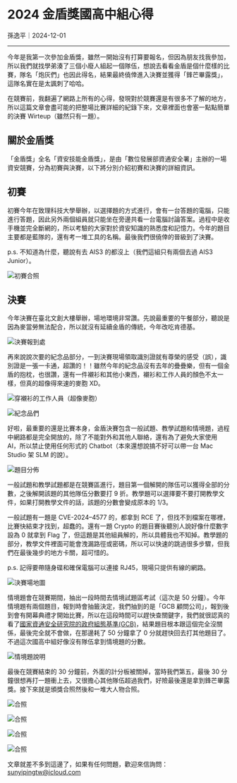 # 2024 金盾獎國高中組心得

孫逸平｜2024-12-01

---

今年是我第一次參加金盾獎，雖然一開始沒有打算要報名，但因為朋友找我參加，所以我們就找學弟湊了三個小廢人組起一個隊伍，想說去看看金盾是個什麼樣的比賽，隊名「炮灰們」也因此得名，結果最終僥倖進入決賽並獲得「鋒芒畢露獎」，這隊名實在是太諷刺了哈哈。

在競賽前，我翻遍了網路上所有的心得，發現對於競賽還是有很多不了解的地方，所以這篇文章會盡可能的把整場比賽詳細的紀錄下來，文章裡面也會塞一點點簡單的決賽 Wirteup（雖然只有一題）。

## 關於金盾獎

「金盾獎」全名「資安技能金盾獎」，是由「數位發展部資通安全署」主辦的一場資安競賽，分為初賽與決賽，以下將分別介紹初賽和決賽的詳細資訊。

## 初賽

初賽今年在致理科技大學舉辦，以選擇題的方式進行，會有一台答題的電腦，只能進行答題，因此另外兩個組員就只能坐在旁邊共看一台電腦討論答案。過程中是收手機並完全斷網的，所以考驗的大家對於資安知識的熟悉度和記憶力。今年的題目主要都是藍隊的，還有考一堆工具的名稱。最後我們很僥倖的晉級到了決賽。

p.s. 不知道為什麼，聽說有去 AIS3 的都沒上（我們這組只有兩個去過 AIS3 Junior）。

![初賽合照](posts/2024-csc-writeup/01.webp)

## 決賽

今年決賽在臺北文創大樓舉辦，場地環境非常讚。先說最重要的午餐部分，聽說是因為麥當勞無法配合，所以就沒有延續金盾的傳統，今年改吃肯德基。

![決賽報到處](posts/2024-csc-writeup/02.webp)

再來說說次要的紀念品部分，一到決賽現場領取識別證就有尊榮的感受（誤），識別證是一張一卡通，超讚的！！雖然今年的紀念品沒有去年的疊疊樂，但有一個金盾的抱枕，也很讚，還有一件襯衫和其他小東西，襯衫和工作人員的顏色不太一樣，但真的超像得來速的麥胞 XD。

![穿襯衫的工作人員（超像麥胞）](posts/2024-csc-writeup/03.webp)

![紀念品們](posts/2024-csc-writeup/04.webp)

好啦，最重要的還是比賽本身，金盾決賽包含一般試題、教學試題和情境題，過程中網路都是完全開放的，除了不能對外和其他人聯絡，還有為了避免大家使用 AI，所以禁止使用任何形式的 Chatbot（本來還想說搞不好可以帶一台 Mac Studio 架 SLM 的說）。

![題目分佈](posts/2024-csc-writeup/05.webp)

一般試題和教學試題都是在競賽區進行，題目第一個解開的隊伍可以獲得全部的分數，之後解開該題的其他隊伍分數要打 9 折。教學題可以選擇要不要打開教學文件，如果打開教學文件的話，該題的分數會變成原本的 1/3。

一般試題有一題是 CVE-2024–4577 的，都拿到 RCE 了，但找不到檔案在哪裡，比賽快結束才找到，超蠢的。還有一題 Crypto 的題目賽後聽別人說好像什麼數字設為 0 就拿到 Flag 了，但這題是其他組員解的，所以具體我也不知掉。教學題的部分，教學文件裡面可能會洩漏路徑或密碼，所以可以快速的跳過很多步驟，但我們在最後幾步的地方卡關，超可惜的。

p.s. 記得要帶隨身碟和確保電腦可以連接 RJ45，現場只提供有線的網路。

![決賽場地圖](posts/2024-csc-writeup/06.webp)

情境題會在競賽期間，抽出一段時間去情境試題區考試（這次是 50 分鐘）。今年情境題有兩個題目，報到時會抽籤決定，我們抽到的是「GCB 顧問公司」，報到後到會有開幕典禮才開始比賽，所以在這段時間可以趕快查關鍵字，我們就很認真的看了[國家資通安全研究院的政府組態基準(GCB)](https://www.nics.nat.gov.tw/core_business/cybersecurity_defense/GCB/)，結果題目根本跟這個完全沒關係，最後完全就不會做，在那邊耗了 50 分鐘拿了 0 分就趕快回去打其他題目了。不過這次國高中組好像沒有隊伍拿到情境題的分數。

![情境題說明](posts/2024-csc-writeup/07.webp)

最後在競賽結束的 30 分鐘前，外面的計分板被關掉，當時我們第五，最後 30 分鐘很想再打一題衝上去，又很擔心其他隊伍超過我們，好險最後還是拿到鋒芒畢露獎。接下來就是頒獎合照然後和一堆大人物合照。

![合照](posts/2024-csc-writeup/08.webp)

![合照](posts/2024-csc-writeup/09.webp)

![合照](posts/2024-csc-writeup/10.webp)

![合照](posts/2024-csc-writeup/11.webp)

文章就差不多到這邊了，如果有任何問題，歡迎來信詢問：sunyipingtw@icloud.com
